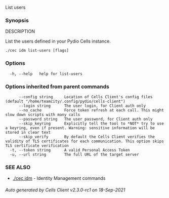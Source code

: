 List users

### Synopsis


DESCRIPTION	

  List the users defined in your Pydio Cells instance.


```
./cec idm list-users [flags]
```

### Options

```
  -h, --help   help for list-users
```

### Options inherited from parent commands

```
      --config string     Location of Cells Client's config files (default "/home/teamcity/.config/pydio/cells-client")
      --login string      The user login, for Client auth only
      --no_cache          Force token refresh at each call. This might slow down scripts with many calls
      --password string   The user password, for Client auth only
      --skip_keyring      Explicitly tell the tool to *NOT* try to use a keyring, even if present. Warning: sensitive information will be stored in clear text
      --skip_verify       By default the Cells Client verifies the validity of TLS certificates for each communication. This option skips TLS certificate verification
  -t, --token string      A valid Personal Access Token
  -u, --url string        The full URL of the target server
```

### SEE ALSO

* [./cec idm](./cec-idm)	 - Identity Management commands

###### Auto generated by Cells Client v2.3.0-rc1 on 18-Sep-2021

